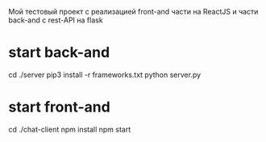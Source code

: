 Мой тестовый проект с реализацией front-and части на ReactJS и части back-and с rest-API на flask

# start back-and
cd ./server
pip3 install -r frameworks.txt 
python server.py

# start front-and
cd ./chat-client
npm install
npm start